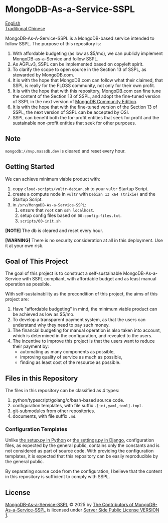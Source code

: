 # MongoDB-As-a-Service-SSPL

[English](README.en.md) \
[Traditional Chinese](README.zh-hant.md)

MongoDB-As-A-Service-SSPL is a MongoDB-based service intended to follow SSPL.
The purpose of this repository is:

1. With affordable budgeting (as low as $5/mo), we can publicly implement MongoDB-as-a-Service and follow SSPL.
2. As AGPLv3, SSPL can be implemented based on copyleft spirit.
3. To clarify the scope to open source in the Section 13 of SSPL, as stewarded by MongoDB.com.
4. It is with the hope that MongoDB.com can follow what their claimed, that SSPL is really for the FLOSS community, not only for their own profit.
5. It is with the hope that with this repository, MongoDB.com can fine tune the content of the Section 13 of SSPL, and adopt the fine-tuned version of SSPL in the next version of [MongoDB Community Edition](https://github.com/mongodb/mongo).
6. It is with the hope that with the fine-tuned version of the Section 13 of SSPL, the next version of SSPL can be accepted by OSI.
7. SSPL can benefit both the for-profit entities that seek for profit and the sustainable non-profit entities that seek for other purposes.

## Note

`mongodb://mvp.massdb.dev` is cleared and reset every hour.

## Getting Started

We can achieve minimum viable product with:

1. copy `cloud-scripts/vultr-debian.sh` to your `vultr` Startup Script.
2. create a compute node in `vultr` with `Debian 13 x64 (trixie)` and the Startup Script.
3. in `/srv/MongoDB-As-a-Service-SSPL`:
    1. ensure that `root` can `ssh localhost`.
    2. setup config files based on `00-config-files.txt`.
    3. `scripts/00-init.sh`

**[NOTE]** The db is cleared and reset every hour.

**[WARNING]** There is no security consideration at all in this deployment. Use it at your own risk.

## Goal of This Project

The goal of this project is to construct a self-sustainable MongoDB-As-a-Service with SSPL compliant, with affordable budget and as least manual operation as possible.

With self-sustainability as the precondition of this project, the aims of this project are:
1. Have "affordable budgeting" in mind, the minimum viable product can be achieved as low as $5/mo.
2. To develop a transparent payment system, as that the users can understand why they need to pay such money.
3. The financial budgeting for manual operation is also taken into account, which is determined in the configuration, and revealed to the users.
4. The incentive to improve this project is that the users want to reduce their payment by:
    * automating as many components as possible,
    * improving quality of service as much as possible,
    * finding as least cost of the resource as possible.

## Files in this Repository

The files in this repository can be classified as 4 types:

1. python/typescript/golang/c/bash-based source code.
2. configuration templates, with file suffix `.[ini,yaml,toml].tmpl`.
3. git-submodules from other repositories.
4. documents, with file suffix `.md`.

### Configuration Templates
Unlike [the setup.py in Python](https://packaging.python.org/en/latest/guides/distributing-packages-using-setuptools/#setup-py) or [the settings.py in Django](https://docs.djangoproject.com/en/5.2/topics/settings/), configuration files, as expected by the general public, contains only the constants and is not considered as part of source code. With providing the configuration templates,
it is expected that this repository can be easily reproducible by the general public.

By separating source code from the configuration, I believe that the content in this repository is sufficient to comply with SSPL.

## License

[MongoDB-As-a-Service-SSPL](https://github.com/chhsiao1981/MongoDB-As-a-Service-SSPL) © 2025 by [The Contributors of MongoDB-As-a-Service-SSPL](https://github.com/chhsiao1981/MongoDB-As-a-Service-SSPL/graphs/contributors) is licensed under [Server Side Public License VERSION 1](https://www.mongodb.com/legal/licensing/server-side-public-license).

